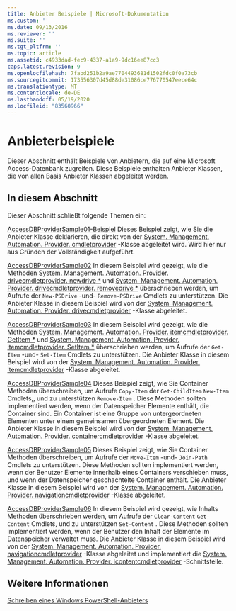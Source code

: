 ```yaml
---
title: Anbieter Beispiele | Microsoft-Dokumentation
ms.custom: ''
ms.date: 09/13/2016
ms.reviewer: ''
ms.suite: ''
ms.tgt_pltfrm: ''
ms.topic: article
ms.assetid: c4933dad-fec9-4337-a1a9-9dc16ee87cc3
caps.latest.revision: 9
ms.openlocfilehash: 7fabd251b2a9ae7704493681d1502fdc0f0a73cb
ms.sourcegitcommit: 173556307d45d88de31086ce776770547eece64c
ms.translationtype: MT
ms.contentlocale: de-DE
ms.lasthandoff: 05/19/2020
ms.locfileid: "83560966"
---
```

# <a name="provider-samples"></a>Anbieterbeispiele

Dieser Abschnitt enthält Beispiele von Anbietern, die auf eine Microsoft Access-Datenbank zugreifen. Diese Beispiele enthalten Anbieter Klassen, die von allen Basis Anbieter Klassen abgeleitet werden.

## <a name="in-this-section"></a>In diesem Abschnitt

Dieser Abschnitt schließt folgende Themen ein:

[AccessDBProviderSample01-Beispiel](./accessdbprovidersample01.md) Dieses Beispiel zeigt, wie Sie die Anbieter Klasse deklarieren, die direkt von der [System. Management. Automation. Provider. cmdletprovider](/dotnet/api/System.Management.Automation.Provider.CmdletProvider) -Klasse abgeleitet wird. Wird hier nur aus Gründen der Vollständigkeit aufgeführt.

[AccessDBProviderSample02](./accessdbprovidersample02.md) In diesem Beispiel wird gezeigt, wie die Methoden [System. Management. Automation. Provider. drivecmdletprovider. newdrive *](/dotnet/api/System.Management.Automation.Provider.DriveCmdletProvider.NewDrive) und [System. Management. Automation. Provider. drivecmdletprovider. removedrive *](/dotnet/api/System.Management.Automation.Provider.DriveCmdletProvider.RemoveDrive) überschrieben werden, um Aufrufe der `New-PSDrive` -und- `Remove-PSDrive` Cmdlets zu unterstützen. Die Anbieter Klasse in diesem Beispiel wird von der [System. Management. Automation. Provider. drivecmdletprovider](/dotnet/api/System.Management.Automation.Provider.DriveCmdletProvider) -Klasse abgeleitet.

[AccessDBProviderSample03](./accessdbprovidersample03.md) In diesem Beispiel wird gezeigt, wie die Methoden [System. Management. Automation. Provider. itemcmdletprovider. GetItem *](/dotnet/api/System.Management.Automation.Provider.ItemCmdletProvider.GetItem) und [System. Management. Automation. Provider. itemcmdletprovider. SetItem *](/dotnet/api/System.Management.Automation.Provider.ItemCmdletProvider.SetItem) überschrieben werden, um Aufrufe der `Get-Item` -und- `Set-Item` Cmdlets zu unterstützen. Die Anbieter Klasse in diesem Beispiel wird von der [System. Management. Automation. Provider. itemcmdletprovider](/dotnet/api/System.Management.Automation.Provider.ItemCmdletProvider) -Klasse abgeleitet.

[AccessDBProviderSample04](./accessdbprovidersample04.md) Dieses Beispiel zeigt, wie Sie Container Methoden überschreiben, um Aufrufe `Copy-Item` der `Get-ChildItem` `New-Item` Cmdlets,, und zu unterstützen `Remove-Item` . Diese Methoden sollten implementiert werden, wenn der Datenspeicher Elemente enthält, die Container sind. Ein Container ist eine Gruppe von untergeordneten Elementen unter einem gemeinsamen übergeordneten Element. Die Anbieter Klasse in diesem Beispiel wird von der [System. Management. Automation. Provider. containercmdletprovider](/dotnet/api/System.Management.Automation.Provider.ContainerCmdletProvider) -Klasse abgeleitet.

[AccessDBProviderSample05](./accessdbprovidersample05.md) Dieses Beispiel zeigt, wie Sie Container Methoden überschreiben, um Aufrufe der `Move-Item` -und- `Join-Path` Cmdlets zu unterstützen. Diese Methoden sollten implementiert werden, wenn der Benutzer Elemente innerhalb eines Containers verschieben muss, und wenn der Datenspeicher geschachtelte Container enthält. Die Anbieter Klasse in diesem Beispiel wird von der [System. Management. Automation. Provider. navigationcmdletprovider](/dotnet/api/System.Management.Automation.Provider.NavigationCmdletProvider) -Klasse abgeleitet.

[AccessDBProviderSample06](./accessdbprovidersample06.md) In diesem Beispiel wird gezeigt, wie Inhalts Methoden überschrieben werden, um Aufrufe der `Clear-Content` `Get-Content` Cmdlets, und zu unterstützen `Set-Content` . Diese Methoden sollten implementiert werden, wenn der Benutzer den Inhalt der Elemente im Datenspeicher verwaltet muss. Die Anbieter Klasse in diesem Beispiel wird von der [System. Management. Automation. Provider. navigationcmdletprovider](/dotnet/api/System.Management.Automation.Provider.NavigationCmdletProvider) -Klasse abgeleitet und implementiert die [System. Management. Automation. Provider. icontentcmdletprovider](/dotnet/api/System.Management.Automation.Provider.IContentCmdletProvider) -Schnittstelle.

## <a name="see-also"></a>Weitere Informationen

[Schreiben eines Windows PowerShell-Anbieters](./writing-a-windows-powershell-provider.md)
